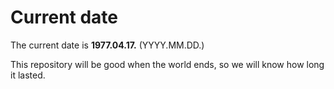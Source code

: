 # Current date

The current date is **1977.04.17.** (YYYY.MM.DD.)

This repository will be good when the world ends, so we will know how long it lasted.